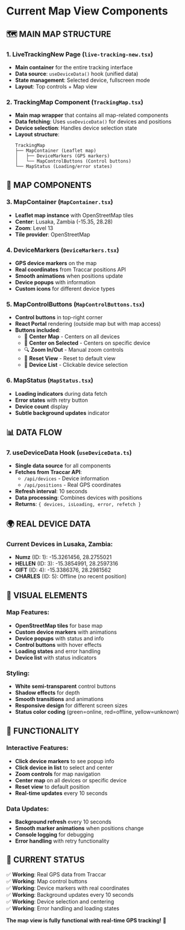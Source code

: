 # Current Map View Components

## 🗺️ **MAIN MAP STRUCTURE**

### **1. LiveTrackingNew Page** (`live-tracking-new.tsx`)
- **Main container** for the entire tracking interface
- **Data source**: `useDeviceData()` hook (unified data)
- **State management**: Selected device, fullscreen mode
- **Layout**: Top controls + Map view

### **2. TrackingMap Component** (`TrackingMap.tsx`)
- **Main map wrapper** that contains all map-related components
- **Data fetching**: Uses `useDeviceData()` for devices and positions
- **Device selection**: Handles device selection state
- **Layout structure**:
  ```
  TrackingMap
  ├── MapContainer (Leaflet map)
  │   ├── DeviceMarkers (GPS markers)
  │   └── MapControlButtons (Control buttons)
  └── MapStatus (Loading/error states)
  ```

## 🎯 **MAP COMPONENTS**

### **3. MapContainer** (`MapContainer.tsx`)
- **Leaflet map instance** with OpenStreetMap tiles
- **Center**: Lusaka, Zambia (-15.35, 28.28)
- **Zoom**: Level 13
- **Tile provider**: OpenStreetMap

### **4. DeviceMarkers** (`DeviceMarkers.tsx`)
- **GPS device markers** on the map
- **Real coordinates** from Traccar positions API
- **Smooth animations** when positions update
- **Device popups** with information
- **Custom icons** for different device types

### **5. MapControlButtons** (`MapControlButtons.tsx`)
- **Control buttons** in top-right corner
- **React Portal** rendering (outside map but with map access)
- **Buttons included**:
  - 🧭 **Center Map** - Centers on all devices
  - 🎯 **Center on Selected** - Centers on specific device
  - 🔍 **Zoom In/Out** - Manual zoom controls
  - 🔄 **Reset View** - Reset to default view
  - 📱 **Device List** - Clickable device selection

### **6. MapStatus** (`MapStatus.tsx`)
- **Loading indicators** during data fetch
- **Error states** with retry button
- **Device count** display
- **Subtle background updates** indicator

## 📊 **DATA FLOW**

### **7. useDeviceData Hook** (`useDeviceData.ts`)
- **Single data source** for all components
- **Fetches from Traccar API**:
  - `/api/devices` - Device information
  - `/api/positions` - Real GPS coordinates
- **Refresh interval**: 10 seconds
- **Data processing**: Combines devices with positions
- **Returns**: `{ devices, isLoading, error, refetch }`

## 🌍 **REAL DEVICE DATA**

### **Current Devices in Lusaka, Zambia:**
- **Numz** (ID: 1): -15.3261456, 28.2755021
- **HELLEN** (ID: 3): -15.3854991, 28.2597316
- **GIFT** (ID: 4): -15.3386376, 28.2981562
- **CHARLES** (ID: 5): Offline (no recent position)

## 🎨 **VISUAL ELEMENTS**

### **Map Features:**
- **OpenStreetMap tiles** for base map
- **Custom device markers** with animations
- **Device popups** with status and info
- **Control buttons** with hover effects
- **Loading states** and error handling
- **Device list** with status indicators

### **Styling:**
- **White semi-transparent** control buttons
- **Shadow effects** for depth
- **Smooth transitions** and animations
- **Responsive design** for different screen sizes
- **Status color coding** (green=online, red=offline, yellow=unknown)

## 🔧 **FUNCTIONALITY**

### **Interactive Features:**
- **Click device markers** to see popup info
- **Click device in list** to select and center
- **Zoom controls** for map navigation
- **Center map** on all devices or specific device
- **Reset view** to default position
- **Real-time updates** every 10 seconds

### **Data Updates:**
- **Background refresh** every 10 seconds
- **Smooth marker animations** when positions change
- **Console logging** for debugging
- **Error handling** with retry functionality

## 🚀 **CURRENT STATUS**

✅ **Working**: Real GPS data from Traccar  
✅ **Working**: Map control buttons  
✅ **Working**: Device markers with real coordinates  
✅ **Working**: Background updates every 10 seconds  
✅ **Working**: Device selection and centering  
✅ **Working**: Error handling and loading states  

**The map view is fully functional with real-time GPS tracking!** 🎯
